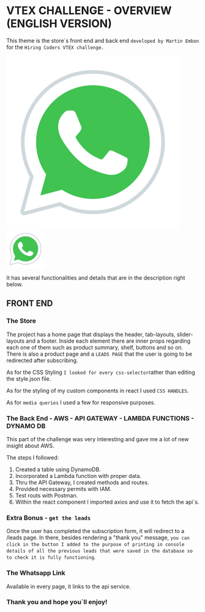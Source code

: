 # VTEX CHALLENGE - OVERVIEW (ENGLISH VERSION)

This theme is the store´s front end and back end `developed by Martin Embon` for the `Hiring Coders VTEX challenge.`

![](docs/whatslogo.png)
<img src="docs/whatslogo.png" width="100">


It has several functionalities and details that are in the description right below. 

## FRONT END

### The Store

The project has a home page that displays the header, tab-layouts, slider-layouts and a footer.  Inside each element there are inner props regarding each one of them such as product summary, shelf, buttons and so on. There is also a product page and a `LEADS PAGE` that the user is going to be redirected after subscribing. 

As for the CSS Styling `I looked for every css-selector`rather than editing the style.json file. 

As for the styling of my custom components in react I used `CSS HANDLES`. 

As for `media queries` I used a few for responsive purposes. 


### The Back End - AWS - API GATEWAY - LAMBDA FUNCTIONS - DYNAMO DB

This part of the challenge was very interesting and gave me a lot of new insight about AWS. 

The steps I followed: 
1. Created a table using DynamoDB.
2. Incorporated a Lambda function with proper data.
3. Thru the API Gateway, I created methods and routes.
4. Provided necessary permits with IAM.
5. Test routs with Postman.
6. Within the react component I imported axios and use it to fetch the api`s. 

### Extra Bonus - `get the leads`

Once the user has completed the subscription form, it will redirect to a /leads page.  In there, besides rendering a "thank you" message, `you can click in the button I added to the purpose of printing in console details of all the previous leads that were saved in the database so to check it is fully functioning`. 

### The Whatsapp Link

Available in every page, it links to the api service. 

### Thank you and hope you`ll enjoy!
